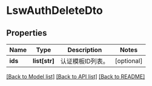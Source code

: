 # LswAuthDeleteDto

## Properties
Name | Type | Description | Notes
------------ | ------------- | ------------- | -------------
**ids** | **list[str]** | 认证模板ID列表。 | [optional] 

[[Back to Model list]](../README.md#documentation-for-models) [[Back to API list]](../README.md#documentation-for-api-endpoints) [[Back to README]](../README.md)


